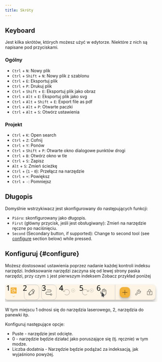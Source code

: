 ```yaml
---
title: Skróty
---
```


## Keyboard

Jest kilka skrótów, których możesz użyć w edytorze.
Niektóre z nich są napisane pod przyciskami.

### Ogólny

- `Ctrl` + `N`: Nowy plik
- `Ctrl` + `Shift` + `N`: Nowy plik z szablonu
- `Ctrl` + `E`: Eksportuj plik
- `Ctrl` + `P`: Drukuj plik
- `Ctrl` + `Shift` + `E`: Eksportuj plik jako obraz
- `Ctrl` + `Alt` + `E`: Eksportuj plik jako svg
- `Ctrl` + `Alt` + `Shift` + `E`: Export file as pdf
- `Ctrl` + `Alt` + `P`: Otwarte paczki
- `Ctrl` + `Alt` + `S`: Otwórz ustawienia

### Projekt

- `Ctrl` + `K`: Open search
- `Ctrl` + `Z`: Cofnij
- `Ctrl` + `Y`: Ponów
- `Ctrl` + `Shift` + `P`: Otwarte okno dialogowe punktów drogi
- `Ctrl` + `B`: Otwórz okno w tle
- `Ctrl` + `S`: Zapisz
- `Alt` + `S`: Zmień ścieżkę
- `Ctrl` + (`1` - `0`): Przełącz na narzędzie
- `Ctrl` + `+`: Powiększ
- `Ctrl` + `-`: Pomniejsz

## Długopis

Domyślnie wstrzykiwacz jest skonfigurowany do następujących funkcji:

- `Pióro`: skonfigurowany jako długopis.
- `First` (główny przycisk, jeśli jest obsługiwany): Zmień na narzędzie ręczne po naciśnięciu.
- `Second` (Secondary button, if supported): Change to second tool (see [configure](#configure) section below) while pressed.

## Konfiguruj {#configure}

Możesz dostosować ustawienia poprzez nadanie każdej kontroli indeksu narzędzi. Indeksowanie narzędzi zaczyna się od lewej strony paska narzędzi, przy czym `1` jest pierwszym indeksem Zobacz przykład poniżej

![pasek narzędzi numerowany](toolbar_numbered.png)

W tym miejscu 1 odnosi się do narzędzia laserowego, 2, narzędzia do panewki itp.

Konfiguruj następujące opcje:

- Puste - narzędzie jest odcięte.
- 0 - narzędzie będzie działać jako poruszające się (tj. ręcznie) w tym modze.
- Liczba dodatnia - Narzędzie będzie podążać za indeksacją, jak wyjaśniono powyżej.
